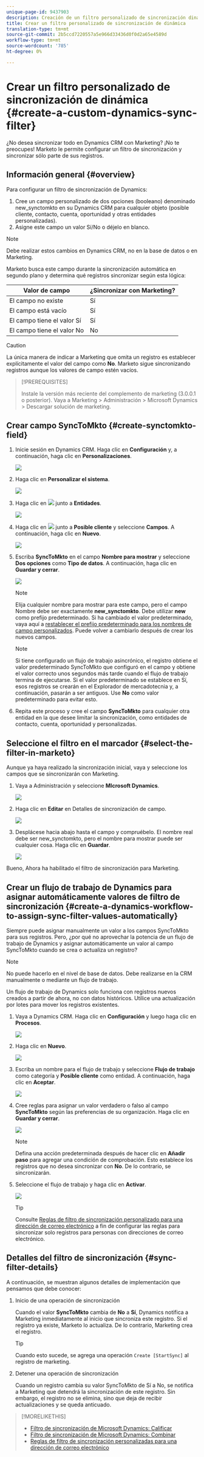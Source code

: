 ```yaml
---
unique-page-id: 9437903
description: Creación de un filtro personalizado de sincronización dinámica - Documentos de marketing - Documentación del producto
title: Crear un filtro personalizado de sincronización de dinámica
translation-type: tm+mt
source-git-commit: 2b5ccd7220557a5e966d33436d0f0d2a65e4589d
workflow-type: tm+mt
source-wordcount: '785'
ht-degree: 0%

---
```



# Crear un filtro personalizado de sincronización de dinámica {#create-a-custom-dynamics-sync-filter}

¿No desea sincronizar todo en Dynamics CRM con Marketing? ¡No te preocupes! Marketo le permite configurar un filtro de sincronización y sincronizar sólo parte de sus registros.

## Información general {#overview}

Para configurar un filtro de sincronización de Dynamics:

1. Cree un campo personalizado de dos opciones (booleano) denominado new_synctomkto en su Dynamics CRM para cualquier objeto (posible cliente, contacto, cuenta, oportunidad y otras entidades personalizadas).
1. Asigne este campo un valor Sí/No o déjelo en blanco.

>[!NOTE]
>
>Debe realizar estos cambios en Dynamics CRM, no en la base de datos o en Marketing.

Marketo busca este campo durante la sincronización automática en segundo plano y determina qué registros sincronizar según esta lógica:

| Valor de campo | ¿Sincronizar con Marketing? |
|---|---|
| El campo no existe | Sí |
| El campo está vacío | Sí |
| El campo tiene el valor Sí | Sí |
| El campo tiene el valor No | No |

>[!CAUTION]
>
>La única manera de indicar a Marketing que omita un registro es establecer explícitamente el valor del campo como **No**. Marketo sigue sincronizando registros aunque los valores de campo estén vacíos.

>[!PREREQUISITES]
>
>Instale la versión más reciente del complemento de marketing (3.0.0.1 o posterior). Vaya a Marketing > Administración > Microsoft Dynamics > Descargar solución de marketing.

## Crear campo SyncToMkto {#create-synctomkto-field}

1. Inicie sesión en Dynamics CRM. Haga clic en **Configuración** y, a continuación, haga clic en **Personalizaciones**.

   ![](assets/image2015-8-10-21-3a40-3a9.png)

1. Haga clic en **Personalizar el sistema**.

   ![](assets/image2015-8-10-21-3a42-3a15.png)

1. Haga clic en ![](assets/image2015-8-10-21-3a44-3a23.png) junto a **Entidades**.

   ![](assets/image2015-8-10-21-3a43-3a39.png)

1. Haga clic en ![](assets/image2015-8-10-21-3a44-3a23.png) junto a **Posible cliente** y seleccione **Campos**. A continuación, haga clic en **Nuevo**.

   ![](assets/image2015-8-10-21-3a49-3a49.png)

1. Escriba **SyncToMkto** en el campo **Nombre para mostrar** y seleccione **Dos opciones** como **Tipo de datos**. A continuación, haga clic en **Guardar y cerrar**.

   ![](assets/image2015-9-8-10-3a25-3a33.png)

   >[!NOTE]
   >
   >Elija cualquier nombre para mostrar para este campo, pero el campo Nombre debe ser exactamente **new_synctomkto**. Debe utilizar **new** como prefijo predeterminado. Si ha cambiado el valor predeterminado, vaya aquí a [restablecer el prefijo predeterminado para los nombres de campo personalizados](/help/marketo/product-docs/crm-sync/microsoft-dynamics-sync/create-a-custom-dynamics-sync-filter/set-a-default-custom-field-prefix.md). Puede volver a cambiarlo después de crear los nuevos campos.

   >[!NOTE]
   >
   >Si tiene configurado un flujo de trabajo asincrónico, el registro obtiene el valor predeterminado SyncToMkto que configuró en el campo y obtiene el valor correcto unos segundos más tarde cuando el flujo de trabajo termina de ejecutarse. Si el valor predeterminado se establece en Sí, esos registros se crearán en el Explorador de mercadotecnia y, a continuación, pasarán a ser antiguos. Use **No** como valor predeterminado para evitar esto.

1. Repita este proceso y cree el campo **SyncToMkto** para cualquier otra entidad en la que desee limitar la sincronización, como entidades de contacto, cuenta, oportunidad y personalizadas.

## Seleccione el filtro en el marcador {#select-the-filter-in-marketo}

Aunque ya haya realizado la sincronización inicial, vaya y seleccione los campos que se sincronizarán con Marketing.

1. Vaya a Administración y seleccione **MIcrosoft Dynamics**.

   ![](assets/image2015-10-9-9-3a50-3a9.png)

1. Haga clic en **Editar** en Detalles de sincronización de campo.

   ![](assets/image2015-10-9-9-3a52-3a23.png)

1. Desplácese hacia abajo hasta el campo y compruébelo. El nombre real debe ser new_synctomkto, pero el nombre para mostrar puede ser cualquier cosa. Haga clic en **Guardar**.

   ![](assets/image2015-10-9-9-3a56-3a23.png)

Bueno, Ahora ha habilitado el filtro de sincronización para Marketing.

## Crear un flujo de trabajo de Dynamics para asignar automáticamente valores de filtro de sincronización {#create-a-dynamics-workflow-to-assign-sync-filter-values-automatically}

Siempre puede asignar manualmente un valor a los campos SyncToMkto para sus registros. Pero, ¿por qué no aprovechar la potencia de un flujo de trabajo de Dynamics y asignar automáticamente un valor al campo SyncToMkto cuando se crea o actualiza un registro?

>[!NOTE]
>
>No puede hacerlo en el nivel de base de datos. Debe realizarse en la CRM manualmente o mediante un flujo de trabajo.
>
>Un flujo de trabajo de Dynamics solo funciona con registros nuevos creados a partir de ahora, no con datos históricos. Utilice una actualización por lotes para mover los registros existentes.

1. Vaya a Dynamics CRM. Haga clic en **Configuración** y luego haga clic en **Procesos**.

   ![](assets/image2015-8-11-8-3a42-3a10.png)

1. Haga clic en **Nuevo**.

   ![](assets/image2015-8-11-8-3a43-3a46.png)

1. Escriba un nombre para el flujo de trabajo y seleccione **Flujo de trabajo** como categoría y **Posible cliente** como entidad. A continuación, haga clic en **Aceptar**.

   ![](assets/image2015-8-11-8-3a45-3a46.png)

1. Cree reglas para asignar un valor verdadero o falso al campo **SyncToMkto** según las preferencias de su organización. Haga clic en **Guardar y cerrar**.

   ![](assets/setsynctomkto-fix.png)

   >[!NOTE]
   >
   >Defina una acción predeterminada después de hacer clic en **Añadir paso** para agregar una condición de comprobación. Esto establece los registros que no desea sincronizar con **No**. De lo contrario, se sincronizarán.

1. Seleccione el flujo de trabajo y haga clic en **Activar**.

   ![](assets/image2015-8-11-8-3a57-3a29.png)

   >[!TIP]
   >
   >Consulte [Reglas de filtro de sincronización personalizado para una dirección de correo electrónico](/help/marketo/product-docs/crm-sync/microsoft-dynamics-sync/create-a-custom-dynamics-sync-filter/custom-sync-filter-rules-for-an-email-address.md) a fin de configurar las reglas para sincronizar solo registros para personas con direcciones de correo electrónico.

## Detalles del filtro de sincronización {#sync-filter-details}

A continuación, se muestran algunos detalles de implementación que pensamos que debe conocer:

1. Inicio de una operación de sincronización

   Cuando el valor **SyncToMkto** cambia de **No** a **Sí**, Dynamics notifica a Marketing inmediatamente al inicio que sincroniza este registro. Si el registro ya existe, Marketo lo actualiza. De lo contrario, Marketing crea el registro.

   >[!TIP]
   >
   >Cuando esto sucede, se agrega una operación `Create [StartSync]` al registro de marketing.

1. Detener una operación de sincronización

   Cuando un registro cambia su valor SyncToMkto de Sí a No, se notifica a Marketing que detendrá la sincronización de este registro. Sin embargo, el registro no se elimina, sino que deja de recibir actualizaciones y se queda anticuado.

>[!MORELIKETHIS]
>
>* [Filtro de sincronización de Microsoft Dynamics: Calificar](/help/marketo/product-docs/crm-sync/microsoft-dynamics-sync/create-a-custom-dynamics-sync-filter/microsoft-dynamics-sync-filter-qualify.md)
>* [Filtro de sincronización de Microsoft Dynamics: Combinar](/help/marketo/product-docs/crm-sync/microsoft-dynamics-sync/create-a-custom-dynamics-sync-filter/microsoft-dynamics-sync-filter-merge.md)
>* [Reglas de filtro de sincronización personalizadas para una dirección de correo electrónico](/help/marketo/product-docs/crm-sync/microsoft-dynamics-sync/create-a-custom-dynamics-sync-filter/custom-sync-filter-rules-for-an-email-address.md)


